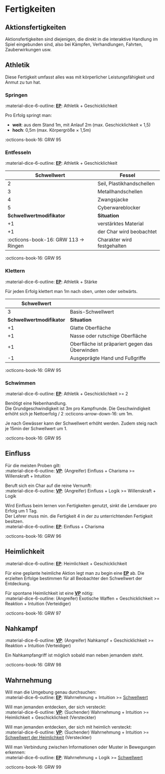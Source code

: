 # Fertigkeiten

## Aktionsfertigkeiten

Aktionsfertigkeiten sind diejenigen, die direkt in die interaktive Handlung im Spiel eingebunden sind, also bei Kämpfen, Verhandlungen, Fahrten, Zauberwirkungen usw.

## Athletik

Diese Fertigkeit umfasst alles was mit körperlicher Leistungsfähigkeit und Anmut zu tun hat.

### Springen

:material-dice-6-outline: **[EP](proben.md#einfache-proben-ep)**: Athletik + Geschicklichkeit

Pro Erfolg springt man:  

  - **weit**: aus dem Stand 1m, mit Anlauf 2m (max. Geschicklichkeit × 1,5)
  - **hoch**: 0,5m (max. Körpergröße × 1,5m)

:octicons-book-16: GRW 95

### Entfesseln

:material-dice-6-outline: **[EP](proben.md#einfache-proben-ep)**: Athletik + Geschicklichkeit

| Schwellwert                          | Fessel                      |
| ------------------------------------ | --------------------------- |
| 2                                    | Seil, Plastikhandschellen   |
| 3                                    | Metallhandschellen          |
| 4                                    | Zwangsjacke                 |
| 5                                    | Cyberwareblocker            |
| **Schwellwertmodifikator**           | **Situation**               |
| +1                                   | verstärktes Material        |
| +1                                   | der Char wird beobachtet    |
| :octicons-book-16: GRW 113 -> Ringen | Charakter wird festgehalten |

:octicons-book-16: GRW 95

### Klettern

:material-dice-6-outline: **[EP](proben.md#einfache-proben-ep)**: Athletik + Stärke

Für jeden Erfolg klettert man 1m nach oben, unten oder seitwärts.

| Schwellwert                          |                                                |
| ------------------------------------ | ---------------------------------------------- |
| 3                                    | Basis-Schwellwert                              |
| **Schwellwertmodifikator**           | **Situation**                                  |
| +1                                   | Glatte Oberfläche                              |
| +1                                   | Nasse oder rutschige Oberfläche                |
| +1                                   | Oberfläche ist präpariert gegen das Überwinden |
| -1                                   | Ausgeprägte Hand und Fußgriffe                 |

:octicons-book-16: GRW 95

### Schwimmen

:material-dice-6-outline: **[EP](proben.md#einfache-proben-ep)**: Athletik + Geschicklichkeit >= 2

Benötigt eine Nebenhandlung.  
Die Grundgeschwindigkeit ist 3m pro Kampfrunde. Die Geschwindigkeit erhöht sich je Nettoerfolg / 2 :octicons-arrow-down-16: um 1m.

Je nach Gewässer kann der Schwellwert erhöht werden. Zudem steig nach je 15min der Schwellwert um 1.

:octicons-book-16: GRW 95

## Einfluss

Für die meisten Proben gilt:  
:material-dice-6-outline: **[VP](proben.md#vergleichende-proben-vp)**: (Angreifer) Einfluss + Charisma >= Willenskraft + Intuition

Beruft sich ein Char auf die reine Vernunft:  
:material-dice-6-outline: **[VP](proben.md#vergleichende-proben-vp)**: (Angreifer) Einfluss + Logik >= Willenskraft + Logik

Wird Einfluss beim lernen von Fertigkeiten genutzt, sinkt die Lerndauer pro Erfolg um 1 Tag.  
Der Lehrer muss min. die Fertigkeit 4 in der zu unterrichtenden Fertigkeit besitzen.  
:material-dice-6-outline: **[EP](proben.md#einfache-proben-ep)**: Einfluss + Charisma

:octicons-book-16: GRW 96

## Heimlichkeit

:material-dice-6-outline: **[EP](proben.md#einfache-proben-ep)**: Heimlichkeit + Geschicklichkeit

Für eine geplante heimliche Aktion legt man zu begin eine **[EP](proben.md#einfache-proben-ep)** ab. Die erzielten Erfolge bestimmen für all Beobachter den Schwellwert der Entdeckung.

Für spontane Heimlichkeit ist eine **[VP](proben.md#vergleichende-proben-vp)** nötig:  
:material-dice-6-outline: (Angreifer) Exotische Waffen + Geschicklichkeit >= Reaktion + Intuition (Verteidiger)

:octicons-book-16: GRW 97

## Nahkampf

:material-dice-6-outline: **[VP](proben.md#vergleichende-proben-vp)**: (Angreifer) Nahkampf + Geschicklichkeit >= Reaktion + Intuition (Verteidiger)

Ein Nahkampfangriff ist möglich sobald man neben jemandem steht.

:octicons-book-16: GRW 98

## Wahrnehmung

Will man die Umgebung genau durchsuchen:  
:material-dice-6-outline: **[EP](proben.md#einfache-proben-ep)**: Wahrnehmung + Intuition >= [Schwellwert](proben.md#schwellwerte)

Will man jemanden entdecken, der sich versteckt:  
:material-dice-6-outline: **[VP](proben.md#vergleichende-proben-vp)**: (Suchender) Wahrnehmung + Intuition >= Heimlichkeit + Geschicklichkeit (Versteckter)

Will man jemanden entdecken, der sich mit heimlich versteckt:  
:material-dice-6-outline: **[VP](proben.md#vergleichende-proben-vp)**: (Suchender) Wahrnehmung + Intuition >= [Schwellwert der Heimlichkeit](#heimlichkeit) (Versteckter)

Will man Verbindung zwischen Informationen oder Muster in Bewegungen erkennen:  
:material-dice-6-outline: **[EP](proben.md#einfache-proben-ep)**: Wahrnehmung + Logik >= [Schwellwert](proben.md#schwellwerte)

:octicons-book-16: GRW 99